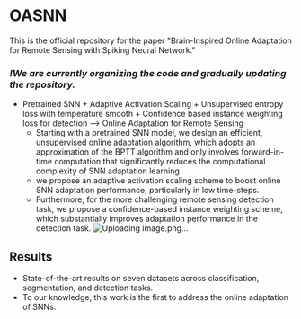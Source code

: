 # OASNN
This is the official repository for the paper "Brain-Inspired Online Adaptation for Remote Sensing with Spiking Neural Network."


 ### ***!We are currently organizing the code and gradually updating the repository.***


* Pretrained SNN + Adaptive Activation Scaling + Unsupervised entropy loss with temperature smooth + Confidence based instance weighting loss for detection —>  Online Adaptation for Remote Sensing
	* Starting with a pretrained SNN model, we design an efficient, unsupervised online adaptation algorithm, which adopts an approximation of the BPTT algorithm and only involves forward-in-time computation that significantly reduces the computational complexity of SNN adaptation learning.
  * we propose an adaptive activation scaling scheme to boost online SNN adaptation performance, particularly in low time-steps.
  * Furthermore, for the more challenging remote sensing detection task, we propose a confidence-based instance weighting scheme, which substantially improves adaptation performance in the detection task.
![Uploading image.png…]()

## Results
* State-of-the-art results on seven datasets across classification, segmentation, and detection tasks.
* To our knowledge, this work is the first to address the online adaptation of SNNs.
  
